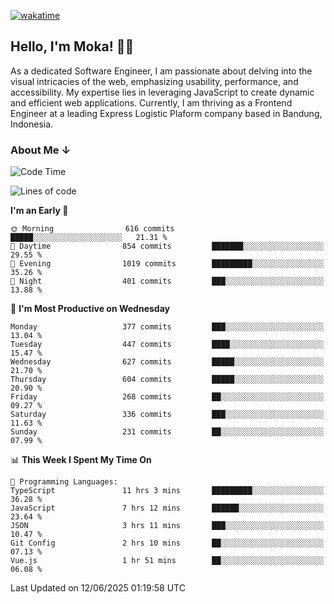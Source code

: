 [![wakatime](https://wakatime.com/badge/user/af9abd23-dba3-4dbe-973c-b045a9417a55.svg?style=social)](https://wakatime.com/@af9abd23-dba3-4dbe-973c-b045a9417a55)
## Hello, I'm Moka! 👋🏼


As a dedicated Software Engineer, I am passionate about delving into the visual intricacies of the web, emphasizing usability, performance, and accessibility. My expertise lies in leveraging JavaScript to create dynamic and efficient web applications. Currently, I am thriving as a Frontend Engineer at a leading Express Logistic Plaform company based in Bandung, Indonesia.

### About Me ↓

<!--START_SECTION:waka-->
![Code Time](http://img.shields.io/badge/Code%20Time-12%2C199%20hrs%2030%20mins-blue)

![Lines of code](https://img.shields.io/badge/From%20Hello%20World%20I%27ve%20Written-5.6%20million%20lines%20of%20code-blue)

**I'm an Early 🐤** 

```text
🌞 Morning                616 commits         █████░░░░░░░░░░░░░░░░░░░░   21.31 % 
🌆 Daytime                854 commits         ███████░░░░░░░░░░░░░░░░░░   29.55 % 
🌃 Evening                1019 commits        █████████░░░░░░░░░░░░░░░░   35.26 % 
🌙 Night                  401 commits         ███░░░░░░░░░░░░░░░░░░░░░░   13.88 % 
```
📅 **I'm Most Productive on Wednesday** 

```text
Monday                   377 commits         ███░░░░░░░░░░░░░░░░░░░░░░   13.04 % 
Tuesday                  447 commits         ████░░░░░░░░░░░░░░░░░░░░░   15.47 % 
Wednesday                627 commits         █████░░░░░░░░░░░░░░░░░░░░   21.70 % 
Thursday                 604 commits         █████░░░░░░░░░░░░░░░░░░░░   20.90 % 
Friday                   268 commits         ██░░░░░░░░░░░░░░░░░░░░░░░   09.27 % 
Saturday                 336 commits         ███░░░░░░░░░░░░░░░░░░░░░░   11.63 % 
Sunday                   231 commits         ██░░░░░░░░░░░░░░░░░░░░░░░   07.99 % 
```


📊 **This Week I Spent My Time On** 

```text
💬 Programming Languages: 
TypeScript               11 hrs 3 mins       █████████░░░░░░░░░░░░░░░░   36.28 % 
JavaScript               7 hrs 12 mins       ██████░░░░░░░░░░░░░░░░░░░   23.64 % 
JSON                     3 hrs 11 mins       ███░░░░░░░░░░░░░░░░░░░░░░   10.47 % 
Git Config               2 hrs 10 mins       ██░░░░░░░░░░░░░░░░░░░░░░░   07.13 % 
Vue.js                   1 hr 51 mins        ██░░░░░░░░░░░░░░░░░░░░░░░   06.08 % 
```


 Last Updated on 12/06/2025 01:19:58 UTC
<!--END_SECTION:waka-->
